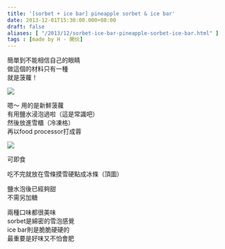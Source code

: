 ```yaml
---
title: '[sorbet + ice bar] pineapple sorbet & ice bar'
date: 2013-12-01T15:30:00.000+08:00
draft: false
aliases: [ "/2013/12/sorbet-ice-bar-pineapple-sorbet-ice-bar.html" ]
tags : [made by H - 開伙]
---
```


簡單到不能相信自己的眼睛   
做這個的材料只有一種   
就是菠蘿！   

[![](https://4.bp.blogspot.com/-JMDvpuw86mI/XCd4Q5n4fZI/AAAAAAAACuI/QGlkzFEULhcgy7Yo3ic3EV855A0QvsW-wCLcBGAs/s640/59.jpg)](https://4.bp.blogspot.com/-JMDvpuw86mI/XCd4Q5n4fZI/AAAAAAAACuI/QGlkzFEULhcgy7Yo3ic3EV855A0QvsW-wCLcBGAs/s1600/59.jpg)

嗯～ 用的是新鮮菠蘿   
有用鹽水浸泡過啦（這是常識吧）  
然後放進雪櫃（冷凍格）  
再以food processor打成蓉   

[![](https://3.bp.blogspot.com/-u8Y35RtAPho/XCd4YkjRjII/AAAAAAAACuM/C9rvuD9dGMIqyqGEpTUjg_MnGmthqpJGACLcBGAs/s640/60.jpg)](https://3.bp.blogspot.com/-u8Y35RtAPho/XCd4YkjRjII/AAAAAAAACuM/C9rvuD9dGMIqyqGEpTUjg_MnGmthqpJGACLcBGAs/s1600/60.jpg)

可即食  
  
吃不完就放在雪條摸雪硬點成冰條（頂圖）  
  
鹽水泡後已經夠甜  
不需另加糖   
  
兩種口味都很美味  
sorbet是綿密的雪泡感覺  
ice bar則是脆脆硬硬的  
最重要是好味又不怕會肥